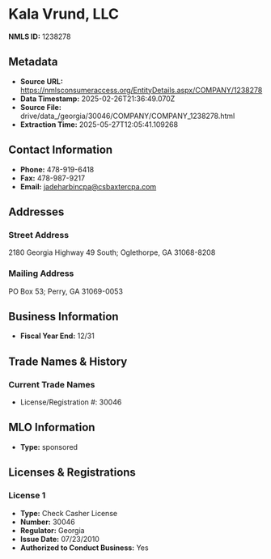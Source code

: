 # Kala Vrund, LLC

**NMLS ID:** 1238278

## Metadata
- **Source URL:** https://nmlsconsumeraccess.org/EntityDetails.aspx/COMPANY/1238278
- **Data Timestamp:** 2025-02-26T21:36:49.070Z
- **Source File:** drive/data_/georgia/30046/COMPANY/COMPANY_1238278.html
- **Extraction Time:** 2025-05-27T12:05:41.109268

## Contact Information
- **Phone:** 478-919-6418
- **Fax:** 478-987-9217
- **Email:** jadeharbincpa@csbaxtercpa.com

## Addresses
### Street Address
2180 Georgia Highway 49 South; Oglethorpe, GA 31068-8208

### Mailing Address
PO Box 53; Perry, GA 31069-0053

## Business Information
- **Fiscal Year End:** 12/31

## Trade Names & History
### Current Trade Names
- License/Registration #: 30046

## MLO Information
- **Type:** sponsored

## Licenses & Registrations

### License 1
- **Type:** Check Casher License
- **Number:** 30046
- **Regulator:** Georgia
- **Issue Date:** 07/23/2010
- **Authorized to Conduct Business:** Yes
